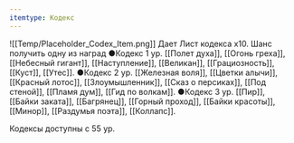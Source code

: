 ```yaml
---
itemtype: Кодекс
---
```

![[Temp/Placeholder_Codex_Item.png]]
Дает Лист кодекса х10.
Шанс получить одну из наград
●Кодекс 1 ур. [[Полет духа]], [[Огонь греха]], [[Небесный гигант]], [[Наступление]], [[Великан]], [[Грациозность]], [[Куст]], [[Утес]].
●Кодекс 2 ур. [[Железная воля]], [[Цветки алычи]], [[Красный лотос]], [[Злоумышленник]], [[Сказ о персиках]], [[Под стеной]], [[Пламя дум]], [[Гид по волкам]].
●Кодекс 3 ур. [[Пир]], [[Байки заката]], [[Багрянец]], [[Горный проход]], [[Байки красоты]], [[Минор]], [[Раздумья поэта]], [[Коллапс]].

Кодексы доступны с 55 ур.
